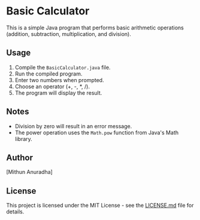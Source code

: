 # Basic Calculator

This is a simple Java program that performs basic arithmetic operations (addition, subtraction, multiplication, and division).

## Usage

1. Compile the `BasicCalculator.java` file.
2. Run the compiled program.
3. Enter two numbers when prompted.
4. Choose an operator (+, -, *, /).
5. The program will display the result.



## Notes

- Division by zero will result in an error message.
- The power operation uses the `Math.pow` function from Java's Math library.

## Author

[Mithun Anuradha]

## License

This project is licensed under the MIT License - see the [LICENSE.md](LICENSE.md) file for details.
